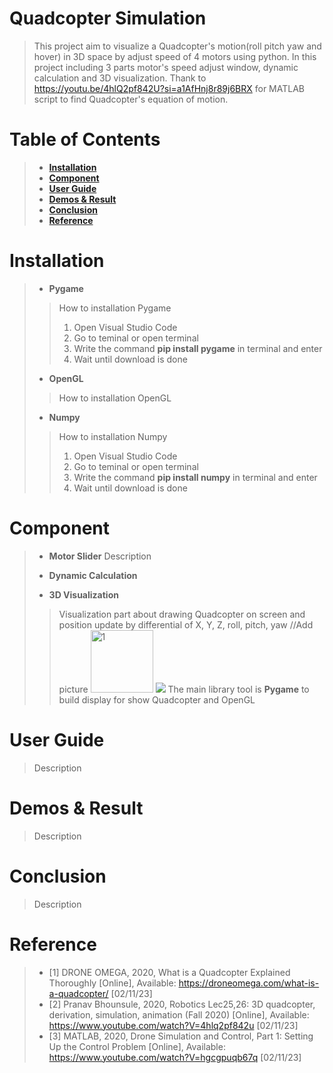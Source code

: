 # Quadcopter Simulation
> This project aim to visualize a Quadcopter's motion(roll pitch yaw and hover) in 3D space by adjust speed of 4 motors using python. In this project including 3 parts motor's speed adjust window, dynamic calculation and 3D visualization. Thank to https://youtu.be/4hlQ2pf842U?si=a1AfHnj8r89j6BRX for MATLAB script to find Quadcopter's equation of motion.
# Table of Contents
> - [**Installation**](#installation)
> - [**Component**](#component)
> - [**User Guide**](#userguide)
> - [**Demos & Result**](#demosnresult)
> - [**Conclusion**](#conclusion)
> - [**Reference**](#reference)
# Installation <a name="installation"></a>
> - **Pygame**
> > How to installation Pygame
> >  1. Open Visual Studio Code
> >  2. Go to teminal or open terminal
> >  3. Write the command **pip install pygame** in terminal and enter
> >  4. Wait until download is done 
> - **OpenGL**
> > How to installation OpenGL
> > 
> > 
> - **Numpy**
> > How to installation Numpy
> >  1. Open Visual Studio Code
> >  2. Go to teminal or open terminal
> >  3. Write the command **pip install numpy** in terminal and enter
> >  4. Wait until download is done 
# Component <a name="component"></a>
> - **Motor Slider**
> Description
> 
> - **Dynamic Calculation**
> >
> - **3D Visualization**
> >Visualization part about drawing Quadcopter on screen and position update by differential of X, Y, Z, roll, pitch, yaw
> //Add picture
> > <img src="https://ibb.co/Cwzmzcb" alt="1" width="100"/>
> > <img src="https://ibb.co/GdqvMGP"/> 
> >The main library tool is **Pygame** to build display for show Quadcopter and OpenGL
# User Guide <a name="userguide"></a>
> Description
# Demos & Result <a name="demosnresult"></a>
> Description
# Conclusion <a name="conclusion"></a>
> Description
# Reference <a name="reference"></a>
> - [1] DRONE OMEGA, 2020, What is a Quadcopter Explained Thoroughly [Online], Available: https://droneomega.com/what-is-a-quadcopter/ [02/11/23]
> - [2] Pranav Bhounsule, 2020, Robotics Lec25,26: 3D quadcopter, derivation, simulation, animation (Fall 2020) [Online], Available: https://www.youtube.com/watch?V=4hlq2pf842u [02/11/23]
> - [3] MATLAB, 2020, Drone Simulation and Control, Part 1: Setting Up the Control Problem [Online], Available: https://www.youtube.com/watch?V=hgcgpuqb67q [02/11/23]
